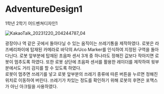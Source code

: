 # AdventureDesign1
1학년 2학기 어드벤쳐디자인1

![KakaoTalk_20231220_204244787_04](https://github.com/PolyGon-13/AdventureDesign1/assets/107293272/0346cb36-d508-4d83-8097-bdf1061fcbb7)

광장이나 역 같은 곳에서 돌아다닐 수 있는 움직이는 쓰레기통을 제작하였다. 로봇은 라즈베리파이에 탑재된 카메라로 바닥의 ArUco Marker를 인식하여 지정된 구역을 돌아다닌다. 로봇 앞부분에 탑재된 초음파 센서 3개 중 하나라도 정해진 값보다 작아지면 로봇이 멈추도록 하였다. 또한 로봇 상단에 초음파 센서를 활용한 레이더를 제작하여 윗부분에서도 거리 감지를 할 수 있도록 하였다.</br>
로봇이 멈추면 쓰레기를 넣고 로봇 앞부분의 쓰레기 종류에 따른 버튼을 누르면 정해진 위치로 이동하여 버린다. 쓰레기가 차있는 정도를 확인하기 위해 로봇의 후면은 포맥스가 아닌 아크릴을 사용하였다.</br>

